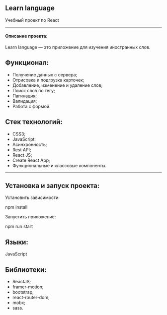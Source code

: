 <h2>Learn language</h2>
Учебный проект по React

---

<h4>Описание проекта:</h4>
Learn language — это приложение для изучения иностранных слов.

Функционал:
---
* Получение данных с сервера;
* Отрисовка и подгрузка карточек;
* Добавление, изменение и удаление слов;
* Поиск слов по тегу;
* Пагинация;
* Валидация;
* Работа с формой.

Стек технологий:
---
* CSS3;
* JavaScript:
* Асинхронность;
* Rest API;
* React JS;
* Create React App;
* Функциональные и классовые компоненты.

---

Установка и запуск проекта:
---

Установить зависимости:

npm install

Запустить приложение:

npm run start

Языки:
---
JavaScript

Библиотеки:
---
- ReactJS;
- framer-motion;
- bootstrap;
- react-router-dom;
- mobx;
- sass.
